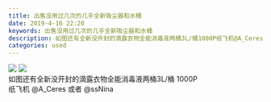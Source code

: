 ```yaml
---
title: 出售没用过几次的几乎全新吸尘器和水桶
date: 2019-4-16 22:20
keywords: 出售没用过几次的几乎全新吸尘器和水桶
description: 如图还有全新没开封的滴露衣物全能消毒液两桶3L/桶1000P纸飞机@A_Ceres或者@ssNina
categories: used
---
```

<td class="t_f" id="postmessage_3522066">


<img aid="1142921" data-cf-modified-8080cd2ffcdd19884f30d28b-="" file="data/attachment/forum/201904/16/202533g93d988979903l9d.jpg.thumb.jpg" id="aimg_1142921" inpost="1" onclick="" onmouseover="" src="http://www.flw.ph/data/attachment/forum/201904/16/202533g93d988979903l9d.jpg" style="cursor:pointer" zoomfile="data/attachment/forum/201904/16/202533g93d988979903l9d.jpg"/>



<img aid="1142922" data-cf-modified-8080cd2ffcdd19884f30d28b-="" file="data/attachment/forum/201904/16/202534hct0ctlyo5fctf56.jpg.thumb.jpg" id="aimg_1142922" inpost="1" onclick="" onmouseover="" src="http://www.flw.ph/data/attachment/forum/201904/16/202534hct0ctlyo5fctf56.jpg" style="cursor:pointer" zoomfile="data/attachment/forum/201904/16/202534hct0ctlyo5fctf56.jpg"/>


<br/>
如图还有全新没开封的滴露衣物全能消毒液两桶3L/桶 1000P<br/>
纸飞机 @A_Ceres 或者 @ssNina</td>
